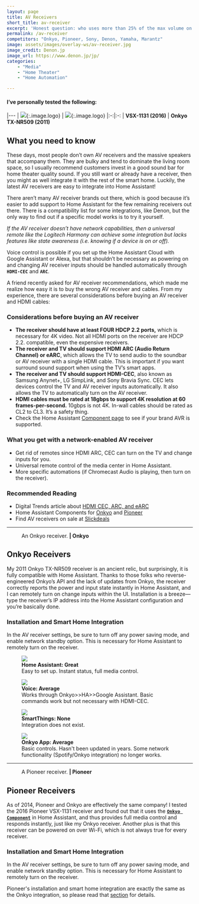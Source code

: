 ```yaml
---
layout: page
title: AV Receivers
short_title: av-receiver
excerpt: 'Honest question: who uses more than 25% of the max volume on receivers? If you answered "yes," your neighbors must hate you.'
permalink: /av-receiver
competitors: "Onkyo, Pioneer, Sony, Denon, Yamaha, Marantz"
image: assets/images/overlay-ws/av-receiver.jpg
image_credit: Denon.jp
image_url: https://www.denon.jp/jp/
categories: 
    - "Media"
    - "Home Theater"
    - "Home Automation"

---
```


<!--more-->
#### I’ve personally tested the following:

|---
| ![](assets\images\logo\pioneer.png){:.image.logo} |  ![](assets\images\logo\onkyo.png){:.image.logo} 
|:-:|:-:
| **VSX-1131 (2016)** | **Onkyo TX-NR509 (2011)** 

## What you need to know

These days, most people don’t own AV receivers and the massive speakers that accompany them. They are bulky and tend to dominate the living room space, so I usually recommend customers invest in a good sound bar for home theater quality sound. If you still want or already have a receiver, then you might as well integrate it with the rest of the smart home. Luckily, the latest AV receivers are easy to integrate into Home Assistant!

There aren’t many AV receiver brands out there, which is good because it’s easier to add support to Home Assistant for the few remaining receivers out there. There is a compatibility list for some integrations, like Denon, but the only way to find out if a specific model works is to try it yourself. 

<p class="box">
<i>If the AV receiver doesn’t have network capabilities, then a universal remote like the Logitech Harmony can achieve some integration but lacks features like state awareness (i.e. knowing if a device is on or off).</i></p>

Voice control is possible if you set up the Home Assistant Cloud with Google Assistant or Alexa, but that shouldn’t be necessary as powering on and changing AV receiver inputs should be handled automatically through **``HDMI-CEC``** and **``ARC``**.

A friend recently asked for AV receiver recommendations, which made me realize how easy it is to buy the wrong AV receiver and cables. From my experience, there are several considerations before buying an AV receiver and HDMI cables:

### Considerations before buying an AV receiver

<ul class="alt">
  <li><b>The receiver should have at least FOUR HDCP 2.2 ports,</b> which is necessary for 4K video. Not all HDMI ports on the receiver are HDCP 2.2. compatible, even the expensive receivers.</li>
  <li><b>The receiver and TV should support HDMI ARC (Audio Return Channel) or eARC</b>, which allows the TV to send audio to the soundbar or AV receiver with a single HDMI cable. This is important if you want surround sound support when using the TV’s smart apps. </li>
  <li><b>The receiver and TV should support HDMI-CEC</b>, also known as Samsung Anynet+, LG  SimpLink, and Sony Bravia Sync. CEC lets devices control the TV and AV receiver inputs automatically. It also allows the TV to automatically turn on the AV receiver.</li>
  <li><b>HDMI cables must be rated at 18gbps to support 4K resolution at 60 frames-per-second.</b> 10gbps is not 4K. In-wall cables should be rated as CL2 to CL3. It’s a safety thing.</li>
  <li> Check the Home Assistant <a href="https://www.home-assistant.io/components">Component page</a> to see if your brand AVR is supported.</li>
</ul>


### What you get with a network-enabled AV receiver

<ul class="alt">
  <li>Get rid of remotes since HDMI ARC, CEC can turn on the TV and change inputs for you.</li>
  <li>Universal remote control of the media center in Home Assistant.</li>
  <li>More specific automations (if Chromecast Audio is playing, then turn on the receiver).</li>
</ul>

### Recommended Reading

<ul class="alt">
  <li>Digital Trends article about <a href="https://www.digitaltrends.com/home-theater/hdmi-arc-explained-works-care/">HDMI CEC, ARC, and eARC</a></li>
  <li>Home Assistant Components for <a href="https://www.home-assistant.io/components/onkyo/">Onkyo</a> and <a href="https://www.home-assistant.io/components/pioneer/">Pioneer</a></li>
  <li>Find AV receivers on sale at <a href="https://slickdeals.net/newsearch.php?forumchoice%5B%5D=4&forumchoice%5B%5D=9&forumchoice%5B%5D=10&forumchoice%5B%5D=13&forumchoice%5B%5D=25&forumchoice%5B%5D=30&forumchoice%5B%5D=38&forumchoice%5B%5D=39&forumchoice%5B%5D=41&forumchoice%5B%5D=44&forumchoice%5B%5D=53&forumchoice%5B%5D=54&forumchoice%5B%5D=71&q=av+receiver&firstonly=1">Slickdeals</a></li>
</ul>

<!-- Product Review section -->
<hr class="major" />

<figure class="align-left">
  <img src="assets\images\product-photo\onkyo.png" alt=""/>
  <figcaption>
    An Onkyo receiver. <b>|  Onkyo</b>
  </figcaption>
</figure>

## Onkyo Receivers

My 2011 Onkyo TX-NR509 receiver is an ancient relic, but surprisingly, it is fully compatible with Home Assistant. Thanks to those folks who reverse-engineered Onkyo’s API and the lack of updates from Onkyo, the receiver correctly reports the power and input state instantly in Home Assistant, and I can remotely turn on change inputs within the UI. Installation is a breeze—type the receiver’s IP address into the Home Assistant configuration and you’re basically done.

### Installation and Smart Home Integration
In the AV receiver settings, be sure to turn off any power saving mode, and enable network standby option. This is necessary for Home Assistant to remotely turn on the receiver.


<div class="row">
	<!-- Break -->
	<div class="6u 12u$(medium)">
	  <figure class="fourthtest">
        <img src="assets/images/integrations/onkyo-ha.png" />
        <figcaption>
          <b>Home Assistant: Great</b><br>Easy to set up. Instant status, full media control. 
        </figcaption>
      </figure>
	</div>
	<div class="6u 12u$(medium)">
      <figure class="fourthtest">
       <img src="assets/images/integrations/google-home.png" />
       <figcaption>
         <b>Voice: Average</b><br> Works through Onkyo>>HA>>Google Assistant. Basic commands work but not necessary with HDMI-CEC.
       </figcaption>
      </figure>
	</div>
</div>

<div class="row">
	<!-- Break -->
	<div class="6u 12u$(medium)">
      <figure class="fourthtest">
      <img src="assets/images/integrations/na.png" />
      <figcaption>
      <b>SmartThings: None</b><br> Integration does not exist.
      </figcaption>
      </figure>
	</div>
	<div class="6u 12u$(medium)">
      <figure class="fourthtest">
       <img src="assets/images/integrations/onkyo-app.png"  />
       <figcaption>
         <b>Onkyo App: Average</b><br>Basic controls. Hasn't been updated in years. Some network functionality (Spotify/Onkyo integration) no longer works.
       </figcaption>
      </figure>
	</div>
</div>

<!-- Competition section -->
<hr class="minor" />

<figure class="align-left">
  <img src="assets\images\product-photo\pioneer.png" alt=""/>
  <figcaption>
    A Pioneer receiver. <b>|  Pioneer</b>
  </figcaption>
</figure>
<p></p>

## Pioneer Receivers

As of 2014, Pioneer and Onkyo are effectively the same company! I tested the 2016 Pioneer VSX-1131 receiver and found out that it uses the [**``Onkyo Component``**](https://www.home-assistant.io/components/media_player.onkyo/) in Home Assistant, and thus provides full media control and responds instantly, just like my Onkyo receiver. Another plus is that this receiver can be powered on over Wi-Fi, which is not always true for every receiver. 

### Installation and Smart Home Integration

In the AV receiver settings, be sure to turn off any power saving mode, and enable network standby option. This is necessary for Home Assistant to remotely turn on the receiver.

Pioneer's installation and smart home integration are exactly the same as the Onkyo integration, so please read that [section](#onkyo-receivers) for details.
